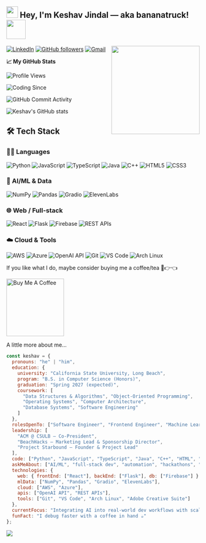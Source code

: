 <h2><img src="https://media.tenor.com/D86noN_3dPkAAAAi/punpun-oyasumi-punpun.gif" width="30"/>  Hey, I'm Keshav Jindal — aka bananatruck! <img src="https://media.tenor.com/PO8RHMM6B5kAAAAj/garchomp-pok%C3%A9mon-pok%C3%A9mon.gif" width="50"></h2>
<img align='right' src="https://media4.giphy.com/media/v1.Y2lkPTc5MGI3NjExNGZ4MXZlNWZhcDcxdjlzOGM2NHZzNmh5NXFiOTdhc2ZhenlucDBpeiZlcD12MV9pbnRlcm5hbF9naWZfYnlfaWQmY3Q9Zw/bGgsc5mWoryfgKBx1u/giphy.gif" width="230">

[![LinkedIn](https://img.shields.io/badge/-LinkedIn-0077B5?style=flat-square&logo=linkedin&logoColor=white)](https://www.linkedin.com/in/keshavjindal04/)
[![GitHub followers](https://img.shields.io/github/followers/bananatruck?label=Follow&style=social)](https://github.com/bananatruck)
<a href="mailto:keshav.jmgl@gmail.com" target="_blank">
  <img src="https://img.shields.io/badge/-Gmail-D14836?style=flat-square&logo=gmail&logoColor=white" alt="Gmail">
</a>

**📈 My GitHub Stats**

<!-- Profile Views -->
![Profile Views](https://komarev.com/ghpvc/?username=bananatruck&color=blue)

<!-- Coding Since -->
![Coding Since](https://img.shields.io/badge/Coding%20Since-2021-blue)

<!-- General Activity -->
![GitHub Commit Activity](https://img.shields.io/github/commit-activity/m/bananatruck/bananatruck?style=flat-square)

<!-- GitHub Stats -->
![Keshav's GitHub stats](https://github-readme-stats.vercel.app/api?username=bananatruck&show_icons=true&theme=github_dark)

## 🛠 Tech Stack

### 👨‍💻 Languages
![Python](https://img.shields.io/badge/-Python-3776AB?style=for-the-badge&logo=python&logoColor=white)
![JavaScript](https://img.shields.io/badge/-JavaScript-F7DF1E?style=for-the-badge&logo=javascript&logoColor=black)
![TypeScript](https://img.shields.io/badge/-TypeScript-3178C6?style=for-the-badge&logo=typescript&logoColor=white)
![Java](https://img.shields.io/badge/-Java-007396?style=for-the-badge&logo=java&logoColor=white)
![C++](https://img.shields.io/badge/-C++-00599C?style=for-the-badge&logo=c%2B%2B&logoColor=white)
![HTML5](https://img.shields.io/badge/-HTML5-E34F26?style=for-the-badge&logo=html5&logoColor=white)
![CSS3](https://img.shields.io/badge/-CSS3-1572B6?style=for-the-badge&logo=css3&logoColor=white)

### 🧠 AI/ML & Data
![NumPy](https://img.shields.io/badge/-NumPy-013243?style=for-the-badge&logo=numpy&logoColor=white)
![Pandas](https://img.shields.io/badge/-Pandas-150458?style=for-the-badge&logo=pandas&logoColor=white)
![Gradio](https://img.shields.io/badge/-Gradio-2E7D32?style=for-the-badge)
![ElevenLabs](https://img.shields.io/badge/-ElevenLabs-FF6B00?style=for-the-badge)

### 🌐 Web / Full-stack
![React](https://img.shields.io/badge/-React-20232A?style=for-the-badge&logo=react&logoColor=61DAFB)
![Flask](https://img.shields.io/badge/-Flask-000000?style=for-the-badge&logo=flask&logoColor=white)
![Firebase](https://img.shields.io/badge/-Firebase-FFCA28?style=for-the-badge&logo=firebase&logoColor=black)
![REST APIs](https://img.shields.io/badge/-REST%20APIs-000000?style=for-the-badge&logo=postman&logoColor=orange)

### ☁️ Cloud & Tools
![AWS](https://img.shields.io/badge/-AWS-232F3E?style=for-the-badge&logo=amazonaws&logoColor=white)
![Azure](https://img.shields.io/badge/-Azure-0078D4?style=for-the-badge&logo=microsoftazure&logoColor=white)
![OpenAI API](https://img.shields.io/badge/-OpenAI%20API-412991?style=for-the-badge&logo=openai&logoColor=white)
![Git](https://img.shields.io/badge/-Git-F05032?style=for-the-badge&logo=git&logoColor=white)
![VS Code](https://img.shields.io/badge/-VS%20Code-007ACC?style=for-the-badge&logo=visual-studio-code&logoColor=white)
![Arch Linux](https://img.shields.io/badge/-Arch%20Linux-1793D1?style=for-the-badge&logo=archlinux&logoColor=white)

If you like what I do, maybe consider buying me a coffee/tea 🥺👉👈

<a href="https://buymeacoffee.com/bananatruck" target="_blank"><img src="https://cdn.buymeacoffee.com/buttons/v2/default-red.png" alt="Buy Me A Coffee" width="150"></a>

A little more about me...  

```javascript
const keshav = {
  pronouns: "he" | "him",
  education: {
    university: "California State University, Long Beach",
    program: "B.S. in Computer Science (Honors)",
    graduation: "Spring 2027 (expected)",
    coursework: [
      "Data Structures & Algorithms", "Object-Oriented Programming",
      "Operating Systems", "Computer Architecture",
      "Database Systems", "Software Engineering"
    ]
  },
  rolesOpenTo: ["Software Engineer", "Frontend Engineer", "Machine Learning Engineer", "Data Scientist"],
  leadership: [
    "ACM @ CSULB — Co-President",
    "BeachHacks — Marketing Lead & Sponsorship Director",
    "Project Starbound — Founder & Project Lead"
  ],
  code: ["Python", "JavaScript", "TypeScript", "Java", "C++", "HTML", "CSS"],
  askMeAbout: ["AI/ML", "full-stack dev", "automation", "hackathons", "student leadership"],
  technologies: {
    web: { frontEnd: ["React"], backEnd: ["Flask"], db: ["Firebase"] },
    mlData: ["NumPy", "Pandas", "Gradio", "ElevenLabs"],
    cloud: ["AWS", "Azure"],
    apis: ["OpenAI API", "REST APIs"],
    tools: ["Git", "VS Code", "Arch Linux", "Adobe Creative Suite"]
  },
  currentFocus: "Integrating AI into real-world dev workflows with scalable, user-centric systems",
  funFact: "I debug faster with a coffee in hand ☕"
};
```
<img src="https://i.pinimg.com/736x/57/30/98/57309850afe1af629b8d1353be005033.jpg">
